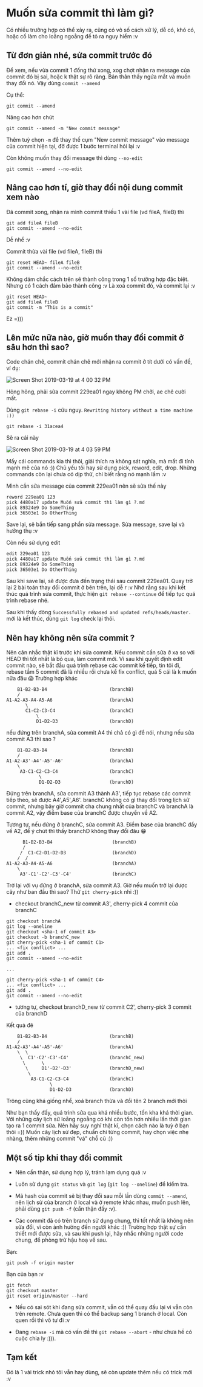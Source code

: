 # Muốn sửa commit thì làm gì?

Có nhiều trường hợp có thể xảy ra, cũng có vô số cách xử lý, dễ có, khó có, hoặc cố làm cho loằng ngoằng để tỏ ra nguy hiểm :v

## Từ đơn giản nhé, sửa commit trước đó

Để xem, nếu vừa commit 1 đống thứ xong, xog chợt nhận ra message của commit đó bị sai, hoặc k thật sự rõ ràng. Bản thân thấy ngứa mắt và muốn thay đổi nó. Vậy dùng ```commit --amend```

Cụ thể:
```
git commit --amend 
```

Nâng cao hơn chút
```
git commit --amend -m "New commit message"
```

Thêm tuỳ chọn ```-m``` để thay thế cụm "New commit message" vào message của commit hiện tại, đỡ được 1 bước terminal hỏi lại :v

Còn không muốn thay đổi message thì dùng ```--no-edit```

```
git commit --amend --no-edit
```

## Nâng cao hơn tí, giờ thay đổi nội dung commit xem nào

Đã commit xong, nhận ra mình commit thiếu 1 vài file (vd fileA, fileB) thì
```
git add fileA fileB
git commit --amend --no-edit
```
Dễ nhể :v

Commit thừa vài file (vd fileA, fileB) thì
```
git reset HEAD~ fileA fileB
git commit --amend --no-edit
```
Không dám chắc cách trên sẽ thành công trong 1 số trường hợp đặc biệt. Nhưng có 1 cách đảm bảo thành công :v Là xoá commit đó, và commit lại :v
```
git reset HEAD~ 
git add fileA fileB
git commit -m "This is a commit"
```
Ez =)))

## Lên mức nữa nào, giờ muốn thay đổi commit ở sâu hơn thì sao?

Code chán chê, commit chán chê mới nhận ra commit ở tít dưới có vấn đề, ví dụ:

![Screen Shot 2019-03-19 at 4 00 32 PM](https://user-images.githubusercontent.com/14963920/54593031-2cc5ff00-4a60-11e9-8b80-678bd350da27.png)

Hỏng hỏng, phải sửa commit 229ea01 ngay không PM chởi, ae chê cười mất.

Dùng ```git rebase -i``` cứu nguy. ```Rewriting history without a time machine :))```
```
git rebase -i 31acea4
``` 
Sẽ ra cái này

![Screen Shot 2019-03-19 at 4 03 59 PM](https://user-images.githubusercontent.com/14963920/54593220-a2ca6600-4a60-11e9-871c-bdf446502ff7.png)

Mấy cái commands kia thì thôi, giải thích ra không sát nghĩa, mà mất đi tính mạnh mẽ của nó :)) Chủ yếu tôi hay sử dụng pick, reword, edit, drop. Những commands còn lại chưa có dịp thử, chỉ biết rằng nó mạnh lắm :v

Mình cần sửa message của commit 229ea01 nên sẽ sửa thế này
```
reword 229ea01 123
pick 4480a17 update Muốn sửa commit thì làm gì ?.md
pick 89324e9 Do SomeThing
pick 36503e1 Do OtherThing
```
Save lại, sẽ bắn tiếp sang phần sửa message. Sửa message, save lại và hưởng thụ :v

Còn nếu sử dụng edit
```
edit 229ea01 123
pick 4480a17 update Muốn sửa commit thì làm gì ?.md
pick 89324e9 Do SomeThing
pick 36503e1 Do OtherThing
```
Sau khi save lại, sẽ được đưa đến trạng thái sau commit 229ea01. Quay trở lại 2 bài toán thay đổi commit ở bên trên, lại dễ r :v Nhớ rằng sau khi kết thúc quá trình sửa commit, thực hiện ```git rebase --continue``` để tiếp tục quá trình rebase nhé.

Sau khi thấy dòng ```Successfully rebased and updated refs/heads/master.``` mới là kết thúc, dùng ```git log``` check lại thôi.


## Nên hay không nên sửa commit ?

Nên cân nhắc thật kĩ trước khi sửa commit. Nếu commit cần sửa ở xa so với HEAD thì tốt nhất là bỏ qua, làm commit mới. Vì sau khi quyết định edit commit nào, sẽ bắt đầu quá trình rebase các commit kế tiếp, tin tôi đi, rebase tầm 5 commit đã là nhiều rồi chưa kể fix conflict, quá 5 cái là k muốn nữa đâu :scream: Trường hợp khác

```
    B1-B2-B3-B4                       (branchB)
    /
A1-A2-A3-A4-A5-A6                     (branchA)
       \
       C1-C2-C3-C4                    (branchC)
           \
           D1-D2-D3                   (branchD)

```
nếu đứng trên branchA, sửa commit A4 thì chả có gì để nói, nhưng nếu sửa commit A3 thì sao ?

```
    B1-B2-B3-B4                       (branchB)
    /
A1-A2-A3'-A4'-A5'-A6'                 (branchA)
    \
     A3-C1-C2-C3-C4                   (branchC)
            \
            D1-D2-D3                  (branchD)
```
Đứng trên branchA, sửa commit A3 thành A3', tiếp tục rebase các commit tiếp theo, sẽ được A4',A5',A6'. branchC không có gì thay đổi trong lịch sử commit, nhưng bây giờ commit cha chung nhất của branchC và branchA là commit A2, vậy điểm base của branchC được chuyển về A2.

Tương tự, nếu đứng ở branchC, sửa commit A3. Điểm base của branchC đẩy về A2, để ý chút thì thấy branchD không thay đổi đâu :grin:

```
      B1-B2-B3-B4                      (branchB)
      /
     /  C1-C2-D1-D2-D3                 (branchD)
    /  /
A1-A2-A3-A4-A5-A6                      (branchA)
    \
     A3'-C1'-C2'-C3'-C4'               (branchC)
```

Trở lại với vụ đứng ở branchA, sửa commit A3. Giờ nếu muốn trở lại được cây như ban đầu thì sao? Thử ```git cherry-pick``` nhỉ :))

- checkout branchC_new từ commit A3', cherry-pick 4 commit của branchC

```
git checkout branchA
git log --oneline
git checkout <sha-1 of commit A3>
git checkout -b branchC_new
git cherry-pick <sha-1 of commit C1> 
... <fix conflict> ...
git add .
git commit --amend --no-edit

...

git cherry-pick <sha-1 of commit C4> 
... <fix conflict> ...
git add .
git commit --amend --no-edit
``` 

- tương tự, checkout branchD_new từ commit C2', cherry-pick 3 commit của branchD

Kết quả đê

```
    B1-B2-B3-B4                       (branchB)
    /
A1-A2-A3'-A4'-A5'-A6'                 (branchA)
    \  \
     \  C1'-C2'-C3'-C4'               (branchC_new)
      \      \
       \     D1'-D2'-D3'              (branchD_new)
        \
         A3-C1-C2-C3-C4               (branchC)
                \
                D1-D2-D3              (branchD)
```
Trông cũng khá giống nhể, xoá branch thừa và đổi tên 2 branch mới thôi

Như bạn thấy đấy, quá trình sửa qua khá nhiều bước, tốn kha khá thời gian. Với những cây lịch sử loằng ngoằng có khi còn tốn hơn nhiều lần thời gian tạo ra 1 commit sửa. Nên hãy suy nghĩ thật kĩ, chọn cách nào là tuỳ ở bạn thôi =)) Muốn cây lịch sử đẹp, chuẩn chỉ từng commit, hay chọn việc nhẹ nhàng, thêm những commit "vá" chỗ cũ :))

## Một số tip khi thay đổi commit
- Nên cẩn thận, sử dụng hợp lý, tránh lạm dụng quá :v

- Luôn sử dụng ```git status``` và ```git log``` (```git log --oneline```) để kiểm tra.

- Mã hash của commit sẽ bị thay đổi sau mỗi lần dùng ```commit --amend```, nên lịch sử của branch ở local và ở remote khác nhau, muốn push lên, phải dùng ```git push -f``` (cẩn thận đấy :v).

- Các commit đã có trên branch sử dụng chung, thì tốt nhất là không nên sửa đổi, vì còn ảnh hưởng đến người khác :)) Trường hợp thật sự cần thiết mới được sửa, và sau khi push lại, hãy nhắc những người code chung, để phòng trừ hậu hoạ về sau.

Bạn:
```
git push -f origin master
```
Bạn của bạn :v 
```
git fetch
git checkout master
git reset origin/master --hard
```
- Nếu có sai sót khi đang sửa commit, vẫn có thể quay đầu lại vì vẫn còn trên remote. Chưa quen thì có thể backup sang 1 branch ở local. Còn quen rồi thì vô tư đi :v

- Đang ```rebase -i``` mà có vấn đề thì ```git rebase --abort``` - như chưa hề có cuộc chia ly :))).

## Tạm kết
Đó là 1 vài trick nhỏ tôi vẫn hay dùng, sẽ còn update thêm nếu có trick mới :v
